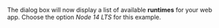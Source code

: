 The dialog box will now display a list of available **runtimes** for your web app.  Choose the option *Node 14 LTS* for this example.